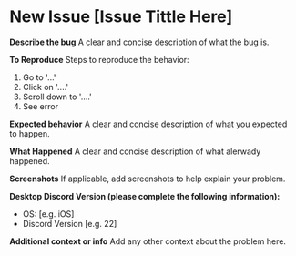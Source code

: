 # New Issue [Issue Tittle Here]

**Describe the bug**
A clear and concise description of what the bug is.

**To Reproduce**
Steps to reproduce the behavior:

1. Go to '...'
2. Click on '....'
3. Scroll down to '....'
4. See error

**Expected behavior**
A clear and concise description of what you expected to happen.

**What Happened**
A clear and concise description of what alerwady happened.

**Screenshots**
If applicable, add screenshots to help explain your problem.

**Desktop Discord Version (please complete the following information):**

- OS: [e.g. iOS]
- Discord Version [e.g. 22]

**Additional context or info**
Add any other context about the problem here.
